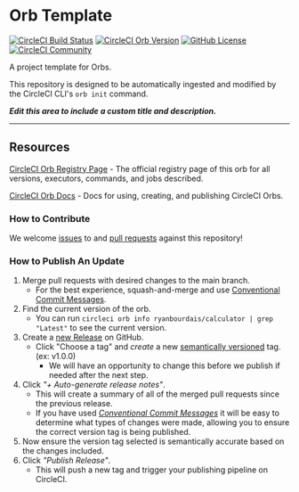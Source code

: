 # Orb Template


[![CircleCI Build Status](https://circleci.com/gh/ryanbourdais/calculator-orb.svg?style=shield "CircleCI Build Status")](https://circleci.com/gh/ryanbourdais/calculator-orb) [![CircleCI Orb Version](https://badges.circleci.com/orbs/ryanbourdais/calculator.svg)](https://circleci.com/orbs/registry/orb/ryanbourdais/calculator) [![GitHub License](https://img.shields.io/badge/license-MIT-lightgrey.svg)](https://raw.githubusercontent.com/ryanbourdais/calculator-orb/master/LICENSE) [![CircleCI Community](https://img.shields.io/badge/community-CircleCI%20Discuss-343434.svg)](https://discuss.circleci.com/c/ecosystem/orbs)



A project template for Orbs.

This repository is designed to be automatically ingested and modified by the CircleCI CLI's `orb init` command.

_**Edit this area to include a custom title and description.**_

---

## Resources

[CircleCI Orb Registry Page](https://circleci.com/orbs/registry/orb/ryanbourdais/calculator) - The official registry page of this orb for all versions, executors, commands, and jobs described.

[CircleCI Orb Docs](https://circleci.com/docs/2.0/orb-intro/#section=configuration) - Docs for using, creating, and publishing CircleCI Orbs.

### How to Contribute

We welcome [issues](https://github.com/ryanbourdais/calculator-orb/issues) to and [pull requests](https://github.com/ryanbourdais/calculator-orb/pulls) against this repository!

### How to Publish An Update
1. Merge pull requests with desired changes to the main branch.
    - For the best experience, squash-and-merge and use [Conventional Commit Messages](https://conventionalcommits.org/).
2. Find the current version of the orb.
    - You can run `circleci orb info ryanbourdais/calculator | grep "Latest"` to see the current version.
3. Create a [new Release](https://github.com/ryanbourdais/calculator-orb/releases/new) on GitHub.
    - Click "Choose a tag" and _create_ a new [semantically versioned](http://semver.org/) tag. (ex: v1.0.0)
      - We will have an opportunity to change this before we publish if needed after the next step.
4.  Click _"+ Auto-generate release notes"_.
    - This will create a summary of all of the merged pull requests since the previous release.
    - If you have used _[Conventional Commit Messages](https://conventionalcommits.org/)_ it will be easy to determine what types of changes were made, allowing you to ensure the correct version tag is being published.
5. Now ensure the version tag selected is semantically accurate based on the changes included.
6. Click _"Publish Release"_.
    - This will push a new tag and trigger your publishing pipeline on CircleCI.